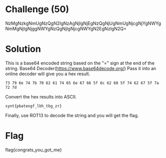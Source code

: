 # Challenge (50)
NzMgNzkgNmUgNzQgN2IgNzAgNjIgNjEgNzQgNjUgNmUgNjcgNjYgNWYgNmMgNjIgNjggNWYgNzQgNjIgNjcgNWYgN2EgNzIgN2Q=

# Solution
This is a base64 encoded string based on the "=" sign at the end of the string. Base64 Decoder(https://www.base64decode.org/)
Pass it into an online decoder will give you a hex result.
```
73 79 6e 74 7b 70 62 61 74 65 6e 67 66 5f 6c 62 68 5f 74 62 67 5f 7a 72 7d
```
Convert the hex results into ASCII.
```
synt{pbatengf_lbh_tbg_zr}
```
Finally, use ROT13 to decode the string and you will get the flag.

# Flag
flag{congrats_you_got_me}
